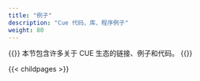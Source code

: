 ```yaml
---
title: "例子"
description: "Cue 代码、库、程序例子"
weight: 80
---
```


{{<lead>}}
本节包含许多关于 CUE 生态的链接、例子和代码。
{{</lead>}}

{{< childpages >}}

